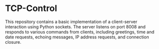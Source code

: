 # TCP-Control
This repository contains a basic implementation of a client-server interaction using Python sockets. The server listens on port 8008 and responds to various commands from clients, including greetings, time and date requests, echoing messages, IP address requests, and connection closure.
